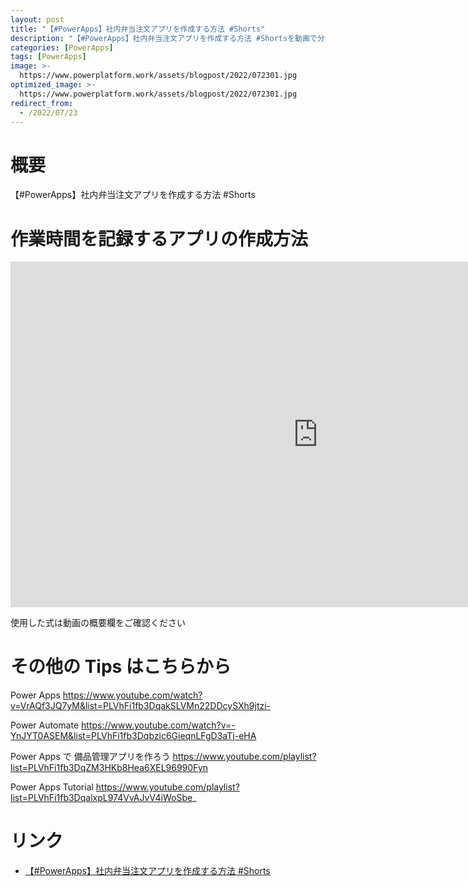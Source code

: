```yaml
---
layout: post
title: "【#PowerApps】社内弁当注文アプリを作成する方法 #Shorts"
description: "【#PowerApps】社内弁当注文アプリを作成する方法 #Shortsを動画で分かりやすく解説"
categories: [PowerApps]
tags: [PowerApps]
image: >-
  https://www.powerplatform.work/assets/blogpost/2022/072301.jpg
optimized_image: >-
  https://www.powerplatform.work/assets/blogpost/2022/072301.jpg
redirect_from:
  - /2022/07/23
---
```



#  概要

【#PowerApps】社内弁当注文アプリを作成する方法 #Shorts


# 作業時間を記録するアプリの作成方法

<iframe width="983" height="553" src="https://www.youtube.com/embed/GvWddJwpPq8" title="YouTube video player" frameborder="0" allow="accelerometer; autoplay; clipboard-write; encrypted-media; gyroscope; picture-in-picture" allowfullscreen></iframe>


使用した式は動画の概要欄をご確認ください


# その他の Tips はこちらから

Power Apps
https://www.youtube.com/watch?v=VrAQf3JQ7yM&list=PLVhFi1fb3DqakSLVMn22DDcySXh9jtzi- 

Power Automate
https://www.youtube.com/watch?v=-YnJYT0ASEM&list=PLVhFi1fb3Dqbzic6GieqnLFgD3aTj-eHA

Power Apps で 備品管理アプリを作ろう
https://www.youtube.com/playlist?list=PLVhFi1fb3DqZM3HKb8Hea6XEL96990Fyn

Power Apps Tutorial
https://www.youtube.com/playlist?list=PLVhFi1fb3DqalxpL974VvAJvV4iWoSbe_

# リンク


- [【#PowerApps】社内弁当注文アプリを作成する方法 #Shorts](https://www.youtube.com/watch?v=GvWddJwpPq8)

